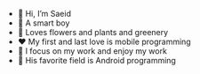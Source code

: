 - 👋 Hi, I’m Saeid
- 👀 A smart boy
- 🌱 Loves flowers and plants and greenery
- ❤️ My first and last love is mobile programming
- 🧠 I focus on my work and enjoy my work
- 📱 His favorite field is Android programming
